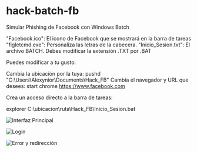 # hack-batch-fb
Simular Phishing de Facebook con Windows Batch


"Facebook.ico": El icono de Facebook que se mostrará en la barra de tareas
"figletcmd.exe": Personaliza las letras de la cabecera.
"Inicio_Sesion.txt": El archivo BATCH. Debes modificar la extensión .TXT por .BAT

Puedes modificar a tu gusto:

Cambia la ubicación por la tuya: pushd "C:\Users\Alexynior\Documents\Hack_FB"
Cambia el navegador y URL que desees: start chrome https://www.facebook.com

Crea un acceso directo a la barra de tareas:

explorer C:\ubicacion\ruta\Hack_FB\Inicio_Sesion.bat

![Interfaz Principal](https://github.com/alexynior28/hack-batch-fb/blob/master/Imagenes/im01.PNG)

![Login](https://github.com/alexynior28/hack-batch-fb/blob/master/Imagenes/im02.PNG)

![Error y redirección](https://github.com/alexynior28/hack-batch-fb/blob/master/Imagenes/im03.PNG)




